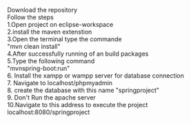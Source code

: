 Download the repository <br/>
Follow the steps <br/>
  1.Open project on eclipse-workspace <br/>
  2.install the maven extenstion <br/>
  3.Open the terminal type the commande <br/>
    "mvn clean install" <br/>
  4.After successfully running of an build packages <br/>
  5.Type the following command <br/>
    "mvnspring-boot:run" <br/>
  6. Install the xampp or wampp server for database connection <br/>
  7. Navigate to localhost/phpmyadmin <br/>
  8. create the database with this name "springproject" <br/>
  9. Don't Run the apache server <br/>
  10.Navigate to this address to execute the project <br/>
    localhost:8080/springproject <br/>
